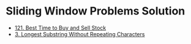 # Sliding Window Problems Solution

- [121. Best Time to Buy and Sell Stock](./121_Best_Time_to_Buy_and_Sell_Stock)
- [3. Longest Substring Without Repeating Characters](./3_Longest_Substring_Without_Repeating_Characters)